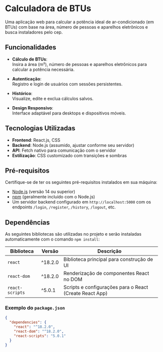 # Calculadora de BTUs

Uma aplicação web para calcular a potência ideal de ar-condicionado (em BTUs) com base na área, número de pessoas e aparelhos eletrônicos e busca instaladores pelo cep.

## Funcionalidades

- **Cálculo de BTUs**:  
  Insira a área (m²), número de pessoas e aparelhos eletrônicos para calcular a potência necessária.

- **Autenticação**:  
  Registro e login de usuários com sessões persistentes.

- **Histórico**:  
  Visualize, edite e exclua cálculos salvos.

- **Design Responsivo**:  
  Interface adaptável para desktops e dispositivos móveis.

## Tecnologias Utilizadas

- **Frontend**: React.js, CSS
- **Backend**: Node.js (assumido, ajustar conforme seu servidor)
- **API**: Fetch nativo para comunicação com o servidor
- **Estilização**: CSS customizado com transições e sombras

## Pré-requisitos

Certifique-se de ter os seguintes pré-requisitos instalados em sua máquina:

- [Node.js](https://nodejs.org/) (versão 14 ou superior)
- [npm](https://www.npmjs.com/) (geralmente incluído com o Node.js)
- Um servidor backend configurado em `http://localhost:5000` com os endpoints `/login`, `/register`, `/history`, `/logout`, etc.

## Dependências

As seguintes bibliotecas são utilizadas no projeto e serão instaladas automaticamente com o comando `npm install`:

| Biblioteca     | Versão  | Descrição                                       |
|----------------|---------|-------------------------------------------------|
| `react`        | ^18.2.0 | Biblioteca principal para construção de UI      |
| `react-dom`    | ^18.2.0 | Renderização de componentes React no DOM        |
| `react-scripts`| ^5.0.1  | Scripts e configurações para o React (Create React App) |

### Exemplo do `package.json`

```json
{
  "dependencies": {
    "react": "^18.2.0",
    "react-dom": "^18.2.0",
    "react-scripts": "5.0.1"
  }
}
